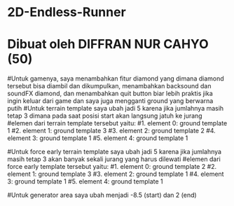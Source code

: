 # 2D-Endless-Runner
# Dibuat oleh DIFFRAN NUR CAHYO (50)
#Untuk gamenya, saya menambahkan fitur diamond yang dimana diamond tersebut bisa diambil dan dikumpulkan, menambahkan backsound dan soundFX diamond, dan menambahkan quit button biar lebih praktis jika ingin keluar dari game dan saya juga mengganti ground yang berwarna putih
#Untuk terrain template saya ubah jadi 5 karena jika jumlahnya masih tetap 3 dimana pada saat posisi start akan langsung jatuh ke jurang
#elemen dari terrain template tersebut yaitu:
#1. element 0: ground template 1
#2. element 1: ground template 3
#3. element 2: ground template 2
#4. element 3: ground template 1
#5. element 4: ground template 1

#Untuk force early terrain template saya ubah jadi 5 karena jika jumlahnya masih tetap 3 akan banyak sekali jurang yang harus dilewati
#elemen dari force early template tersebut yaitu:
#1. element 0: ground template 2
#2. element 1: ground template 3
#3. element 2: ground template 1
#4. element 3: ground template 1
#5. element 4: ground template 1

#Untuk generator area saya ubah menjadi -8.5 (start) dan 2 (end)
